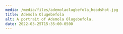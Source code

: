 ```yaml
---
media: /media/files/ademolaolugbefola_headshot.jpg
title: Ademola Olugebefola
alt: A portrait of Ademola Olugebefola.
date: 2022-03-25T15:35:00-0500
---
```

